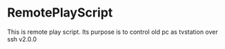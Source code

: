 # RemotePlayScript
This is remote play script. Its purpose is to control old pc as tvstation over ssh
v2.0.0
